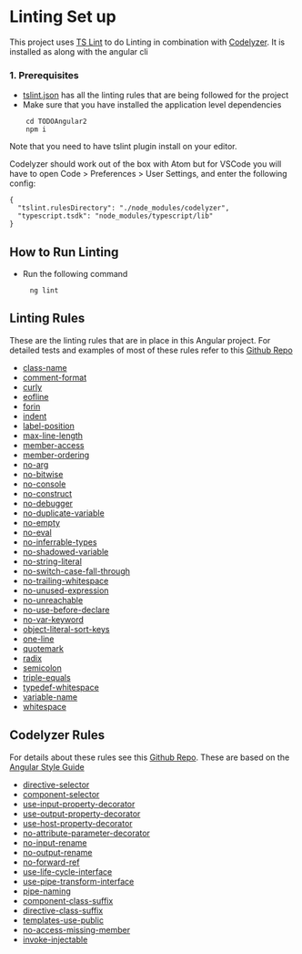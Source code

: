 # Linting Set up
This project uses [TS Lint](https://palantir.github.io/tslint) to do Linting in combination with [Codelyzer](https://github.com/mgechev/codelyzer). It is installed
as  along with the angular cli 
### 1. Prerequisites
* [tslint.json](../../tsconfig.json) has all the linting rules that are being followed for the project 
* Make sure that you have installed the application level dependencies
``` shell
    cd TODOAngular2
    npm i
```
Note that you need to have tslint plugin install on your editor.

Codelyzer should work out of the box with Atom but for VSCode you will have to open Code > Preferences > User Settings, and enter the following config:
```shell
{
  "tslint.rulesDirectory": "./node_modules/codelyzer",
  "typescript.tsdk": "node_modules/typescript/lib"
}
```
## How to Run Linting
* Run the following command
``` shell
     ng lint
```
## Linting Rules
These are the linting rules that are in place  in this Angular project. For detailed tests and examples of most of these rules
refer to this [Github Repo](https://github.com/palantir/tslint/tree/master/test/rules)

* [class-name](https://palantir.github.io/tslint/rules/class-name/)
* [comment-format](https://palantir.github.io/tslint/rules/comment-format/) 
* [curly](https://palantir.github.io/tslint/rules/curly/) 
* [eofline](https://palantir.github.io/tslint/rules/eofline/) 
* [forin](https://palantir.github.io/tslint/rules/forin/)
* [indent](https://palantir.github.io/tslint/rules/indent/) 
* [label-position](https://palantir.github.io/tslint/rules/label-position/) 
* [max-line-length](https://palantir.github.io/tslint/rules/max-line-length/)
* [member-access](https://palantir.github.io/tslint/rules/member-access/) 
* [member-ordering](https://palantir.github.io/tslint/rules/member-ordering/)
* [no-arg](https://palantir.github.io/tslint/rules/no-arg/)
* [no-bitwise](https://palantir.github.io/tslint/rules/no-bitwise/)
* [no-console](https://palantir.github.io/tslint/rules/no-console/) 
* [no-construct](https://palantir.github.io/tslint/rules/no-construct/)
* [no-debugger](https://palantir.github.io/tslint/rules/no-debugger/) 
* [no-duplicate-variable](https://palantir.github.io/tslint/rules/no-duplicate-variable/)
* [no-empty](https://palantir.github.io/tslint/rules/no-empty/)
* [no-eval](https://palantir.github.io/tslint/rules/no-eval/) 
* [no-inferrable-types](https://palantir.github.io/tslint/rules/no-inferrable-types/) 
* [no-shadowed-variable](https://palantir.github.io/tslint/rules/no-shadowed-variable/)
* [no-string-literal](https://palantir.github.io/tslint/rules/no-string-literal/)
* [no-switch-case-fall-through](https://palantir.github.io/tslint/rules/no-switch-case-fall-through/) 
* [no-trailing-whitespace](https://palantir.github.io/tslint/rules/no-trailing-whitespace/)
* [no-unused-expression](https://palantir.github.io/tslint/rules/no-unused-expression/)
* [no-unreachable](https://palantir.github.io/tslint/rules/no-unreachable/)
* [no-use-before-declare](https://palantir.github.io/tslint/rules/no-use-before-declare/)
* [no-var-keyword](https://palantir.github.io/tslint/rules/no-var-keyword/) 
* [object-literal-sort-keys](https://palantir.github.io/tslint/rules/object-literal-sort-keys/)
* [one-line](https://palantir.github.io/tslint/rules/one-line/)
* [quotemark](https://palantir.github.io/tslint/rules/quotemark/)
* [radix](https://palantir.github.io/tslint/rules/radix/)
* [semicolon](https://palantir.github.io/tslint/rules/semicolon/)
* [triple-equals](https://palantir.github.io/tslint/rules/triple-equals/)
* [typedef-whitespace](https://palantir.github.io/tslint/rules/typedef-whitespace/)
* [variable-name](https://palantir.github.io/tslint/rules/variable-name/)
* [whitespace](https://palantir.github.io/tslint/rules/whitespace/)

## Codelyzer Rules
For details about these rules see this [Github Repo](https://github.com/mgechev/codelyzer/tree/master/src).
These are based on the [Angular Style Guide](https://angular.io/styleguide)
* [directive-selector](https://angular.io/docs/ts/latest/guide/style-guide.html#!#02-08)
* [component-selector](https://angular.io/docs/ts/latest/guide/style-guide.html#!#02-07)
* [use-input-property-decorator](https://angular.io/docs/ts/latest/guide/style-guide.html#!#05-12)
* [use-output-property-decorator](https://angular.io/docs/ts/latest/guide/style-guide.html#!#05-12)
* [use-host-property-decorator](https://angular.io/docs/ts/latest/guide/style-guide.html#!#06-03)
* [no-attribute-parameter-decorator](https://github.com/mgechev/codelyzer/blob/master/test/noAttributeParameterDecoratorRule.spec.ts)
* [no-input-rename](https://github.com/mgechev/codelyzer/blob/master/test/noInputRenameRule.spec.ts)
* [no-output-rename](https://github.com/mgechev/codelyzer/blob/master/test/noOutputRenameRule.spec.ts)
* [no-forward-ref](https://github.com/mgechev/codelyzer/blob/master/test/noForwardRefRule.spec.ts)
* [use-life-cycle-interface](https://github.com/mgechev/codelyzer/blob/master/test/useLifeCycleInterfaceRule.spec.ts)
* [use-pipe-transform-interface](https://github.com/mgechev/codelyzer/blob/master/test/usePipeTransformInterfaceRule.spec.ts)
* [pipe-naming](https://github.com/mgechev/codelyzer/blob/master/test/pipeNamingRule.spec.ts)
* [component-class-suffix](https://github.com/mgechev/codelyzer/blob/master/test/componentClassSuffixRule.spec.ts)
* [directive-class-suffix](https://github.com/mgechev/codelyzer/blob/master/test/directiveClassSuffix.spec.ts)
* [templates-use-public](https://github.com/mgechev/codelyzer/blob/master/test/templatesUsePublicRule.spec.ts)
* [no-access-missing-member](https://github.com/mgechev/codelyzer/blob/master/test/noAccessMissingMemberRule.spec.ts)
* [invoke-injectable](https://github.com/mgechev/codelyzer/blob/master/test/invokeInjectableRule.spec.ts)